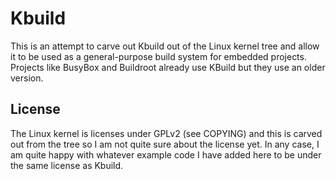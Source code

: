 # Kbuild

This is an attempt to carve out Kbuild out of the Linux kernel tree and allow
it to be used as a general-purpose build system for embedded projects. Projects
like BusyBox and Buildroot already use KBuild but they use an older version.

## License

The Linux kernel is licenses under GPLv2 (see COPYING) and this is carved out
from the tree so I am not quite sure about the license yet. In any case,
I am quite happy with whatever example code I have added here to be under the
same license as Kbuild.
